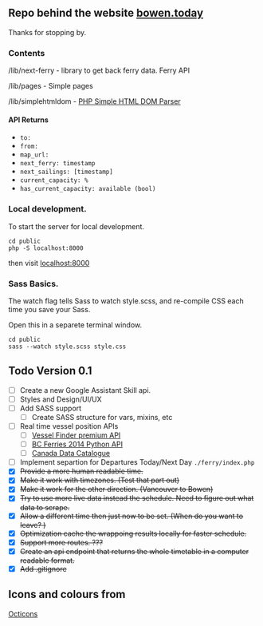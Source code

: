 ## Repo behind the website [bowen.today](http://bowen.today)

Thanks for stopping by.

### Contents

/lib/next-ferry - library to get back ferry data. Ferry API

/lib/pages - Simple pages

/lib/simplehtmldom - [PHP Simple HTML DOM Parser](https://simplehtmldom.sourceforge.io/)

#### API Returns

- `to:`
- `from:`
- `map_url:`
- `next_ferry: timestamp`
- `next_sailings: [timestamp]`
- `current_capacity: %`
- `has_current_capacity: available (bool)`

### Local development.

To start the server for local development.

```
cd public
php -S localhost:8000
```

then visit
[localhost:8000](http://localhost:8000/)

### Sass Basics.

The watch flag tells Sass to watch style.scss, and re-compile CSS each time you save your Sass.

Open this in a separete terminal window.

```
cd public
sass --watch style.scss style.css
```

## Todo Version 0.1

- [ ] Create a new Google Assistant Skill api.
- [ ] Styles and Design/UI/UX
- [ ] Add SASS support
  - [ ] Create SASS structure for vars, mixins, etc
- [ ] Real time vessel position APIs
  - [ ] [Vessel Finder premium API](https://api.vesselfinder.com/docs/)
  - [ ] [BC Ferries 2014 Python API](http://yasyf.github.io/bcferries/)
  - [ ] [Canada Data Catalogue](https://catalogue.data.gov.bc.ca/dataset?tags=route)
- [ ] Implement separtion for Departures Today/Next Day `./ferry/index.php`
- [x] ~~Provide a more human readable time.~~
- [x] ~~Make it work with timezones. (Test that part out)~~
- [x] ~~Make it work for the other direction. (Vancouver to Bowen)~~
- [x] ~~Try to use more live data instead the schedule. Need to figure out what data to scrape.~~
- [x] ~~Allow a different time then just now to be set. (When do you want to leave? )~~
- [x] ~~Optimization cache the wrappoing results locally for faster schedule.~~
- [x] ~~Support more routes. ???~~
- [x] ~~Create an api endpoint that returns the whole timetable in a computer readable format.~~
- [x] ~~Add .gitignore~~

## Icons and colours from

[Octicons](https://primer.style/octicons/)
